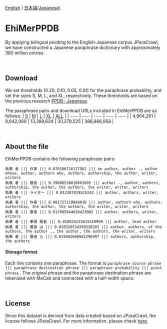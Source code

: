 [English](README.md) | [日本語(Japanese)](README-ja.md)

# EhiMerPPDB
By applying bilingual pivoting to the English-Japanese corpus JParaCrawl, we have constructed a Japanese paraphrase dictionary with approximately 380 million entries.

<br>

## Download
We set thresholds (0.20, 0.10, 0.05, 0.01) for the paraphrase probability, and set the sizes S, M, L, and XL, respectively.
These thresholds are based on the previous research [PPDB : Japanese](https://ahcweb01.naist.jp/old/resource/jppdb/).

The paraphrase pairs and download URLs included in EhiMerPPDB are as follows:
  |  [S](https://drive.google.com/file/d/1fCRKblzIlxiZWa4bnmf7y1yY_ABRjGpZ/view?usp=sharing)  |  [M](https://drive.google.com/file/d/1pmThQl4xa3sA9kwWhTamWwJoPrQNL-vv/view?usp=sharing)  |  [L](https://drive.google.com/file/d/1g0Lt-2qZUF3bXHNWTgOFPyAiRQk_z3N6/view?usp=sharing)  |  [XL](https://drive.google.com/file/d/11ApNP9xNlLVnSPmT7WD3Q3yRaW2uvloN/view?usp=sharing)  |  [ALL](https://drive.google.com/file/d/1Lg9mTtH9ZC9sn9P4CF1pJ0zaMrlJfsbm/view?usp=sharing)  |
  | ---- | ---- | ---- | ---- | ---- |
  |  4,964,291  |  8,642,080  |  13,388,634  |  30,379,525  |  386,866,958  |


<br>

## About the file
EhiMerPPDB contains the following paraphrase pairs:

```
執筆 者 ||| 作家 ||| 0.070106716177562 ||| an author, author ., author whose, author, authors who, authors, authorship, the author, writer, writers
執筆 者 ||| 著者 ||| 0.39808538818661005 ||| author ., author, authors, authorship, the author, the authors, the writer, writer, writers
執筆 者 ||| ライター ||| 0.012387019525242 ||| author, authors, writer, writers
執筆 者 ||| 作者 ||| 0.081727110848016 ||| author, authors who, authors, authorship, the author, the authors, the writer, writer, writers
執筆 者 ||| 筆者 ||| 0.017005844616423002 ||| author, authors, writer, writers
執筆 者 ||| 筆頭 著者 ||| 0.010834235615519999 ||| author, lead author
執筆 者 ||| 著者 は ||| 0.028326534358538203 ||| author, authors, of the authors, the author ,, the author, the authors, the writer, writers
執筆 者 ||| 著者 ら ||| 0.019462660942296997 ||| authors, authorship, the authors
```
#### Storage format
Each line contains one paraphrase.
The format is ` paraphrase source phrase ||| paraphrase destination phrase ||| paraphrase probability ||| pivot phrase ` .
The original phrase and the paraphrase destination phrase are tokenized with MeCab and connected with a half-width space.

<br>

## License
Since this dataset is derived from data created based on JParaCrawl, the license follows JParaCrawl.
For more information, please check [here](https://www.kecl.ntt.co.jp/icl/lirg/jparacrawl/).
